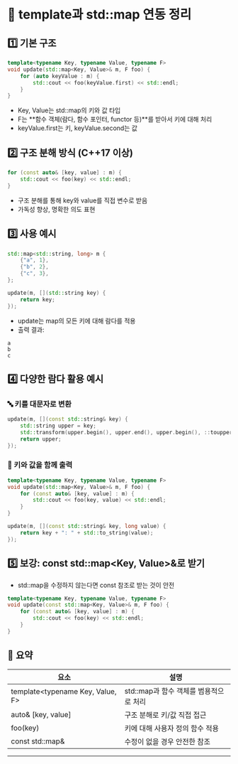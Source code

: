 # 🧠 template과 std::map 연동 정리
## 1️⃣ 기본 구조
```cpp
template<typename Key, typename Value, typename F>
void update(std::map<Key, Value>& m, F foo) {
    for (auto keyValue : m) {
        std::cout << foo(keyValue.first) << std::endl;
    }
}
```

- Key, Value는 std::map의 키와 값 타입
- F는 **함수 객체(람다, 함수 포인터, functor 등)**를 받아서 키에 대해 처리
- keyValue.first는 키, keyValue.second는 값

## 2️⃣ 구조 분해 방식 (C++17 이상)
```cpp
for (const auto& [key, value] : m) {
    std::cout << foo(key) << std::endl;
}
```

- 구조 분해를 통해 key와 value를 직접 변수로 받음
- 가독성 향상, 명확한 의도 표현

## 3️⃣ 사용 예시
```cpp
std::map<std::string, long> m {
    {"a", 1},
    {"b", 2},
    {"c", 3},
};

update(m, [](std::string key) {
    return key;
});
```

- update는 map의 모든 키에 대해 람다를 적용
- 출력 결과:
```
a
b
c
```


## 4️⃣ 다양한 람다 활용 예시
### 🔤 키를 대문자로 변환
```cpp
update(m, [](const std::string& key) {
    std::string upper = key;
    std::transform(upper.begin(), upper.end(), upper.begin(), ::toupper);
    return upper;
});
```

### 🔢 키와 값을 함께 출력
```cpp
template<typename Key, typename Value, typename F>
void update(std::map<Key, Value>& m, F foo) {
    for (const auto& [key, value] : m) {
        std::cout << foo(key, value) << std::endl;
    }
}

update(m, [](const std::string& key, long value) {
    return key + ": " + std::to_string(value);
});
```


## 5️⃣ 보강: const std::map<Key, Value>&로 받기
- std::map을 수정하지 않는다면 const 참조로 받는 것이 안전
```cpp
template<typename Key, typename Value, typename F>
void update(const std::map<Key, Value>& m, F foo) {
    for (const auto& [key, value] : m) {
        std::cout << foo(key) << std::endl;
    }
}
```


## 🧾 요약
| 요소 | 설명 |
|-----|------|
| template<typename Key, Value, F> | std::map과 함수 객체를 범용적으로 처리 | 
| auto& [key, value] | 구조 분해로 키/값 직접 접근 | 
| foo(key) | 키에 대해 사용자 정의 함수 적용 | 
| const std::map& | 수정이 없을 경우 안전한 참조 | 

----



